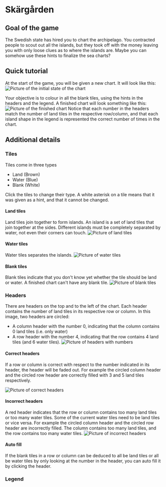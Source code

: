 # Skärgården

## Goal of the game

The Swedish state has hired you to chart the archipelago. You contracted people to scout out all the islands, but they took off with the money leaving you with only loose clues as to where the islands are. Maybe you can somehow use these hints to finalize the sea charts?

## Quick tutorial

At the start of the game, you will be given a new chart. It will look like this:
![Picture of the initial state of the chart](images/new-game.png "New game")

Your objective is to colour in all the blank tiles, using the hints in the headers and the legend. A finished chart will look something like this:
![Picture of the finished chart](images/completed-game.png "Finished chart")
Notice that each number in the headers match the number of land tiles in the respective row/column, and that each island shape in the legend is represented the correct number of times in the chart.

## Additional details

### Tiles

Tiles come in three types
- Land (Brown)
- Water (Blue)
- Blank (White)

Click the tiles to change their type. A white asterisk on a tile means that it was given as a hint, and that it cannot be changed.

#### Land tiles

Land tiles join together to form islands. An island is a set of land tiles that join together at the sides. Different islands must be completely separated by water, not even their corners can touch.
![Picture of land tiles](images/concepts-tile-land.png "Land tiles circled in red")

#### Water tiles

Water tiles separates the islands.
![Picture of water tiles](images/concepts-tile-water.png "Water tiles circled in red")

#### Blank tiles

Blank tiles indicate that you don't know yet whether the tile should be land or water. A finished chart can't have any blank tile.
![Picture of blank tiles](images/concepts-tile-blank.png "Blank tiles circled in red")

### Headers

There are headers on the top and to the left of the chart. Each header contains the number of land tiles in its respective row or column. In this image, two headers are circled: 
- A column header with the number 0, indicating that the column contains 0 land tiles (i.e. only water)
- A row header with the number 4, indicating that the row contains 4 land tiles (and 6 water tiles).
![Picture of headers with numbers](images/concepts-header-numbers.png "Two headers circled: one column header with 0 land tiles, and one row header with 4 land tiles")

#### Correct headers

If a row or column is correct with respect to the number indicated in its header, the header will be faded out. For example the circled column header and the circled row header are correctly filled with 3 and 5 land tiles respectively.

![Picture of correct headers](images/concepts-header-correct.png "Two correct headers circled: one column header with 3 land tiles, and one row header with 5 land tiles")

#### Incorrect headers

A red header indicates that the row or column contains too many land tiles or too many water tiles. Some of the current water tiles need to be land tiles or vice versa. For example the circled column header and the circled row header are incorrectly filled. The column contains too many land tiles, and the row contains too many water tiles.
![Picture of incorrect headers](images/concepts-header-incorrect.png "Two incorrect headers circled: one column header with too many land tiles (6 instead of 3), and one row header with too many water tiles (7 instead of 6)")

#### Auto fill

If the blank tiles in a row or column can be deduced to all be land tiles or all be water tiles by only looking at the number in the header, you can auto fill it by clicking the header.

### Legend